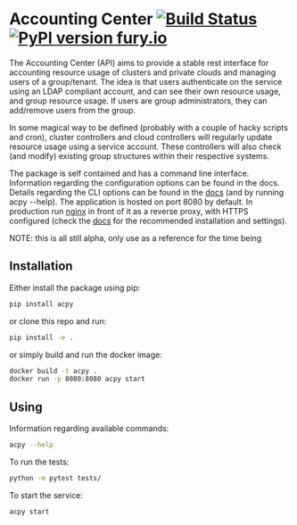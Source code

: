 # Accounting Center [![Build Status](https://travis-ci.org/witlox/acpy.svg?branch=master)](https://travis-ci.org/witlox/acpy) [![PyPI version fury.io](https://badge.fury.io/py/acpy.svg)](https://pypi.org/project/acpy/)

The Accounting Center (API) aims to provide a stable rest interface for accounting resource usage of clusters and private clouds and managing users of a group/tenant.
The idea is that users authenticate on the service using an LDAP compliant account, and can see their own resource usage, and group resource usage.
If users are group administrators, they can add/remove users from the group.

In some magical way to be defined (probably with a couple of hacky scripts and cron), cluster controllers and cloud controllers will regularly update resource usage using a service account.
These controllers will also check (and modify) existing group structures within their respective systems.

The package is self contained and has a command line interface.
Information regarding the configuration options can be found in the docs.
Details regarding the CLI options can be found in the [docs](https://acpy.readthedocs.io/en/latest/) (and by running acpy --help).
The application is hosted on port 8080 by default.
In production run [nginx](https://www.nginx.com/) in front of it as a reverse proxy, with HTTPS configured (check the [docs](https://acpy.readthedocs.io/en/latest/) for the recommended installation and settings).

NOTE: this is all still alpha, only use as a reference for the time being

## Installation
Either install the package using pip:
```bash
pip install acpy
```
or clone this repo and run:
```bash
pip install -e .
```
or simply build and run the docker image:
```bash
docker build -t acpy .
docker run -p 8080:8080 acpy start
```

## Using
Information regarding available commands:
```bash
acpy --help
```
To run the tests:
```bash
python -m pytest tests/
```
To start the service:
```bash
acpy start
```
